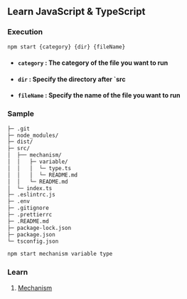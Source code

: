 ## Learn JavaScript & TypeScript

### Execution

```bash
npm start {category} {dir} {fileName}
```

-   #### `category` : The category of the file you want to run
-   #### `dir` : Specify the directory after `src
-   #### `fileName` : Specify the name of the file you want to run

### Sample

```txt
├─ .git
├─ node_modules/
├─ dist/
├─ src/
│  ├── mechanism/
│  │   ├─ variable/
│  │   │  └─ type.ts
│  │   │  └─ README.md
│  │   └─ README.md
│  └─ index.ts
├─ .eslintrc.js
├─ .env
├─ .gitignore
├─ .prettierrc
├─ .README.md
├─ package-lock.json
├─ package.json
└─ tsconfig.json
```

```bash
npm start mechanism variable type
```

### Learn

1. [Mechanism](src/mechanism/README.md)
